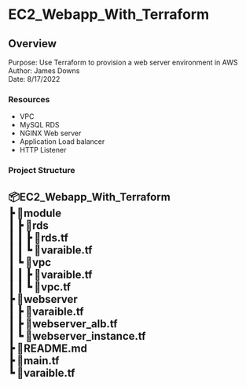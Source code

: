# EC2_Webapp_With_Terraform

## Overview
Purpose: Use Terraform to provision a web server environment in AWS  
Author: James Downs  
Date: 8/17/2022  

### Resources
- VPC  
- MySQL RDS  
- NGINX Web server
- Application Load balancer
- HTTP Listener

### Project Structure
📦EC2_Webapp_With_Terraform  
 ┣ 📂module  
 ┃ ┣ 📂rds  
 ┃ ┃ ┣ 📜rds.tf  
 ┃ ┃ ┗ 📜varaible.tf  
 ┃ ┗ 📂vpc  
 ┃ ┃ ┣ 📜varaible.tf  
 ┃ ┃ ┗ 📜vpc.tf  
 ┣ 📂webserver  
 ┃ ┣ 📜varaible.tf  
 ┃ ┣ 📜webserver_alb.tf  
 ┃ ┗ 📜webserver_instance.tf  
 ┣ 📜README.md  
 ┣ 📜main.tf  
 ┗ 📜varaible.tf  
---
